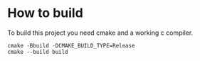 # How to build
To build this project you need cmake and a working c compiler.
```
cmake -Bbuild -DCMAKE_BUILD_TYPE=Release
cmake --build build
```
